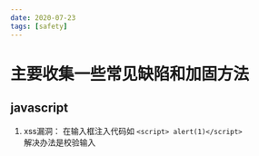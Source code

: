 ```yaml
---
date: 2020-07-23
tags: [safety]
---
```


# 主要收集一些常见缺陷和加固方法

## javascript

1. xss漏洞：
在输入框注入代码如 `<script> alert(1)</script>`   
解决办法是校验输入
